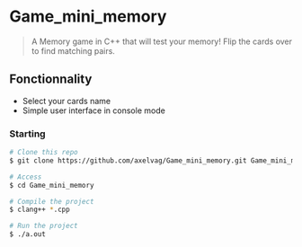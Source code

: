 # Game_mini_memory

> A Memory game in C++ that will test your memory! Flip the cards over to find matching pairs.

## Fonctionnality

- Select your cards name
- Simple user interface in console mode

### Starting

```bash
# Clone this repo
$ git clone https://github.com/axelvag/Game_mini_memory.git Game_mini_memory

# Access
$ cd Game_mini_memory

# Compile the project
$ clang++ *.cpp

# Run the project
$ ./a.out

```
